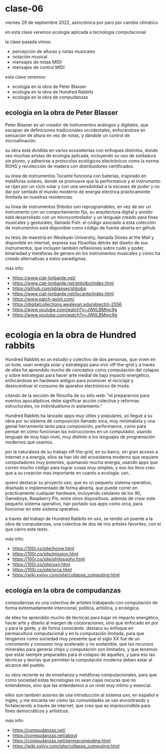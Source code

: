 # clase-06

viernes 29 de septiembre 2022, asincrónica por paro por cambio climático

en esta clase veremos ecología aplicada a tecnología computacional

la clase pasada vimos:

- percepción de alturas y notas musicales
- notación musical
- mensajes de notas MIDI
- mensajes de control MIDI

esta clase veremos:

- ecología en la obra de Peter Blasser
- ecología en la obra de Hundred Rabbits
- ecología en la obra de compudanzas

## ecología en la obra de Peter Blasser

Peter Blasser es un creador de instrumentos análogos y digitales, que escapan de definiciones tradicionales occidentales, enfocándose en sensación de altura en vez de notas, y dándole un control de microafinación.

su obra está dividida en varios ecosistemas con enfoques distintos, donde veo muchas aristas de ecología aplicada, incluyendo su uso de soldadura sin plomo, y adherirse a protocolos ecológicos electrónicos como la norma ROHS y recolección de madera con distribuidores certificados.

su línea de instrumentos Tocante funciona con baterías, inspirado en metáforas solares, donde se promueve que la performance y el instrumento se rijan por un ciclo solar y con una sensibilidad a la escasez de poder y no dar por sentado el mundo moderno de energía eléctrica prácticamente ilimitada en nuestras residencias.

su línea de instrumentos Shbobo son reprogramables, en vez de ser un instrumento con un comportamiento fijo, su arquitectura digital y sonido está desarrollado con un microcontrolador y un lenguaje creado para fines musicales y gesturales, llamado Fish. el código asociado a esta colección de instrumentos está disponible como código de fuente abierta en github.

su tesis de maestría en Wesleyan University, llamada Stores at the Mall y disponible en internet, expresa sus filosofías detrás del diseño de sus instrumentos, que incluyen también reflexiones sobre ruido y poder, binariedad y metáforas de género en los instrumentos musicales y cómo ha creado alternativas a estos paradigmas.

más info:

- https://www.ciat-lonbarde.net/
- https://www.ciat-lonbarde.net/shbobo/index.html
- https://github.com/pblasser/shbobo
- https://www.ciat-lonbarde.net/tocante/index.html
- https://www.patch-point.com/
- https://digitalcollections.wesleyan.edu/object/ir-2556
- https://www.youtube.com/watch?v=JWtILBMmc9g
- https://www.youtube.com/watch?v=JWtILBMmc9g

# ecología en la obra de Hundred rabbits

Hundred Rabbits es un estudio y colectivo de dos personas, que viven en un bote, usan energía solar y estrategias para vivir off-the-grid y a través de elles he aprendido mucho de conceptos como computación del colapso y sobre estrategias para hacer arte medial de bajo impacto energético, enfocándose en hardware antiguo para promover el reciclaje y desincentivar el consumo de aparatos electrónicos de moda.

citando de la sección de filosofía de su sitio web: "el prepararnos para eventos apocalípticos debe significar acción colectiva y reformas estructurales, no individualismo ni aislamiento."

Hundred Rabbits ha lanzado apps muy útiles y populares, yo llegué a su obra por su sistema de composición llamado orca, muy minimalista y una genial herramienta tanto para composición, performance, como para pensar en cómo funcionan las instrucciones en un computador, usando lenguaje de muy bajo nivel, muy distinto a los lenguajes de programación modernos que usamos.

por la naturaleza de su trabajo off-the-grid, en su barco, sin gran acceso a internet o a energía, ellos se han ido del ecosistema moderno que requiere computadores muy potentes, quemando mucha energía, usando apps que corren mucho código para lograr cosas muy simples, y eso los llevo creo que a su creación más importante en cuanto a ecología: uxn.

quiero destacar su proyecto uxn, que es un pequeño sistema operativo, diseñado e implementado de forma abierta, que puede correr en prácticamente cualquier hardware, incluyendo celulares de los 90, Gameboys, Raspberry Pis, entre otros dispositivos. además de crear este pequeño sistema operativo, han portado sus apps como orca, para funcionar en este sistema operativo.

a través del trabajo de Hundred Rabbits en uxn, se tendió un puente a la obra de compudanzas, una colectiva de dos de mis artistes favorites, con el que cierro este texto.

más info:

- https://100r.co/site/home.html
- https://100r.co/site/mission.html
- https://100r.co/site/philosophy.html
- https://100r.co/site/uxn.html
- https://100r.co/site/orca.html
- https://wiki.xxiivv.com/site/collapse_computing.html

## ecología en la obra de compudanzas

compudanzas es una colectiva de artistes trabajando con computación de forma extremadamente intencional, política, artística, y ecológica.

de elles he aprendido mucho de técnicas para bajar mi impacto energético, hacer arte y diseño al margen de corporaciones, sino que enfocado en por y para la gente, y de forma consciente. destaco su enfoque en permacultura computacional y en la computación limitada, para que tengamos como sociedad muy presente que el siglo XX fue de un crecimiento y consumo muy acelerado y no sostenible, que los recursos minerales para generar chips y computación son limitados, y que tenemos que estar siempre preparades para el colapso de aquelles, y para eso las técnicas y teorías que permiten la computación moderna deben estar al alcance del pueblo.

su obra reciente es de enseñanza y metáforas computacionales, para que como sociedad estas tecnologías no sean cajas oscuras que no entendemos, sino que las entendamos a un nivel muy íntimo y esencial.

elles son también autores de una introducción al sistema uxn, en español e inglés, y me encanta ver cómo las comunidades se van encontrando y fortaleciendo a través de internet, que creo que es imprescindible para fines democráticos y artísticos.

más info:

- https://compudanzas.net/
- https://compudanzas.net/about
- https://compudanzas.net/permacomputing.html
- https://wiki.xxiivv.com/site/collapse_computing.html
